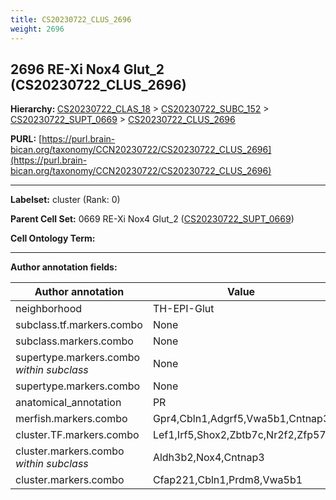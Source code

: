 ```yaml
---
title: CS20230722_CLUS_2696
weight: 2696
---
```

## 2696 RE-Xi Nox4 Glut_2 (CS20230722_CLUS_2696)
<b>Hierarchy: </b>
[CS20230722_CLAS_18](../CS20230722_CLAS_18) >
[CS20230722_SUBC_152](../CS20230722_SUBC_152) >
[CS20230722_SUPT_0669](../CS20230722_SUPT_0669) >
[CS20230722_CLUS_2696](../CS20230722_CLUS_2696)

**PURL:** [https://purl.brain-bican.org/taxonomy/CCN20230722/CS20230722_CLUS_2696](https://purl.brain-bican.org/taxonomy/CCN20230722/CS20230722_CLUS_2696)

---


**Labelset:** cluster (Rank: 0)

**Parent Cell Set:** 0669 RE-Xi Nox4 Glut_2 ([CS20230722_SUPT_0669](../CS20230722_SUPT_0669))



**Cell Ontology Term:** 

[MARKER GENES.]: #


---

[TRANSFERRED ANNOTATIONS.]: #


[AUTHOR ANNOTATION FIELDS.]: #


**Author annotation fields:**

| Author annotation | Value |
|-------------------|-------|
|neighborhood|TH-EPI-Glut|
|subclass.tf.markers.combo|None|
|subclass.markers.combo|None|
|supertype.markers.combo _within subclass_|None|
|supertype.markers.combo|None|
|anatomical_annotation|PR|
|merfish.markers.combo|Gpr4,Cbln1,Adgrf5,Vwa5b1,Cntnap3|
|cluster.TF.markers.combo|Lef1,Irf5,Shox2,Zbtb7c,Nr2f2,Zfp57|
|cluster.markers.combo _within subclass_|Aldh3b2,Nox4,Cntnap3|
|cluster.markers.combo|Cfap221,Cbln1,Prdm8,Vwa5b1|
